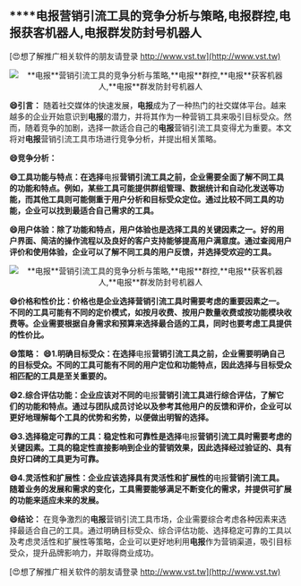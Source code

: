 ## ****电报**营销引流工具的竞争分析与策略,**电报**群控,**电报**获客机器人,**电报**群发防封号机器人**

[😍想了解推广相关软件的朋友请登录 http://www.vst.tw](http://www.vst.tw)

 <center><img src="https://vst.tw/MP4/tuiguang/png/6.png" alt="**电报**营销引流工具的竞争分析与策略,**电报**群控,**电报**获客机器人,**电报**群发防封号机器人"></center>

**😄引言：**
随着社交媒体的快速发展，**电报**成为了一种热门的社交媒体平台。越来越多的企业开始意识到**电报**的潜力，并将其作为一种营销工具来吸引目标受众。然而，随着竞争的加剧，选择一款适合自己的**电报**营销引流工具变得尤为重要。本文将对**电报**营销引流工具市场进行竞争分析，并提出相关策略。

**😄竞争分析：**

**😄工具功能与特点：在选择**电报**营销引流工具之前，企业需要全面了解不同工具的功能和特点。例如，某些工具可能提供群组管理、数据统计和自动化发送等功能，而其他工具则可能侧重于用户分析和目标受众定位。通过比较不同工具的功能，企业可以找到最适合自己需求的工具。**

**😄用户体验：除了功能和特点，用户体验也是选择工具的关键因素之一。好的用户界面、简洁的操作流程以及良好的客户支持能够提高用户满意度。通过查阅用户评价和使用体验，企业可以了解不同工具的用户反馈，并选择受欢迎的工具。**

 <center><img src="https://vst.tw/MP4/tuiguang/png/4.png" alt="**电报**营销引流工具的竞争分析与策略,**电报**群控,**电报**获客机器人,**电报**群发防封号机器人"></center>

**😄价格和性价比：价格也是企业选择营销引流工具时需要考虑的重要因素之一。不同的工具可能有不同的定价模式，如按月收费、按用户数量收费或按功能模块收费等。企业需要根据自身需求和预算来选择最合适的工具，同时也要考虑工具提供的性价比。**

**😄策略：**
**😄1.明确目标受众：在选择**电报**营销引流工具之前，企业需要明确自己的目标受众。不同的工具可能有不同的用户定位和功能特点，因此选择与目标受众相匹配的工具是至关重要的。**

**😄2.综合评估功能：企业应该对不同的**电报**营销引流工具进行综合评估，了解它们的功能和特点。通过与团队成员讨论以及参考其他用户的反馈和评价，企业可以更好地理解每个工具的优势和劣势，以便做出明智的选择。**

**😄3.选择稳定可靠的工具：稳定性和可靠性是选择**电报**营销引流工具时需要考虑的关键因素。工具的稳定性直接影响到企业的营销效果，因此选择经过验证的、具有良好口碑的工具更为可靠。**

**😄4.灵活性和扩展性：企业应该选择具有灵活性和扩展性的**电报**营销引流工具。随着业务的发展和需求的变化，工具需要能够满足不断变化的需求，并提供可扩展的功能来适应未来的发展。**

**😄结论：**
在竞争激烈的**电报**营销引流工具市场，企业需要综合考虑各种因素来选择最适合自己的工具。通过明确目标受众、综合评估功能、选择稳定可靠的工具以及考虑灵活性和扩展性等策略，企业可以更好地利用**电报**作为营销渠道，吸引目标受众，提升品牌影响力，并取得商业成功。

[😍想了解推广相关软件的朋友请登录 http://www.vst.tw](http://www.vst.tw)



